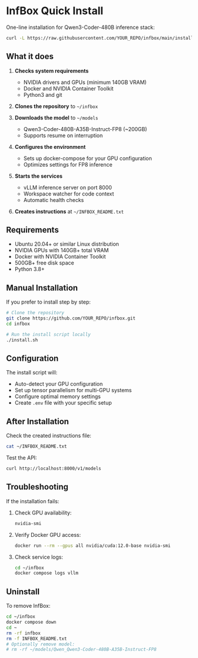 # InfBox Quick Install

One-line installation for Qwen3-Coder-480B inference stack:

```bash
curl -L https://raw.githubusercontent.com/YOUR_REPO/infbox/main/install.sh | bash
```

## What it does

1. **Checks system requirements**
   - NVIDIA drivers and GPUs (minimum 140GB VRAM)
   - Docker and NVIDIA Container Toolkit
   - Python3 and git

2. **Clones the repository** to `~/infbox`

3. **Downloads the model** to `~/models`
   - Qwen3-Coder-480B-A35B-Instruct-FP8 (~200GB)
   - Supports resume on interruption

4. **Configures the environment**
   - Sets up docker-compose for your GPU configuration
   - Optimizes settings for FP8 inference

5. **Starts the services**
   - vLLM inference server on port 8000
   - Workspace watcher for code context
   - Automatic health checks

6. **Creates instructions** at `~/INFBOX_README.txt`

## Requirements

- Ubuntu 20.04+ or similar Linux distribution
- NVIDIA GPUs with 140GB+ total VRAM
- Docker with NVIDIA Container Toolkit
- 500GB+ free disk space
- Python 3.8+

## Manual Installation

If you prefer to install step by step:

```bash
# Clone the repository
git clone https://github.com/YOUR_REPO/infbox.git
cd infbox

# Run the install script locally
./install.sh
```

## Configuration

The install script will:
- Auto-detect your GPU configuration
- Set up tensor parallelism for multi-GPU systems
- Configure optimal memory settings
- Create `.env` file with your specific setup

## After Installation

Check the created instructions file:
```bash
cat ~/INFBOX_README.txt
```

Test the API:
```bash
curl http://localhost:8000/v1/models
```

## Troubleshooting

If the installation fails:

1. Check GPU availability:
   ```bash
   nvidia-smi
   ```

2. Verify Docker GPU access:
   ```bash
   docker run --rm --gpus all nvidia/cuda:12.0-base nvidia-smi
   ```

3. Check service logs:
   ```bash
   cd ~/infbox
   docker compose logs vllm
   ```

## Uninstall

To remove InfBox:

```bash
cd ~/infbox
docker compose down
cd ~
rm -rf infbox
rm -f INFBOX_README.txt
# Optionally remove model:
# rm -rf ~/models/Qwen_Qwen3-Coder-480B-A35B-Instruct-FP8
```